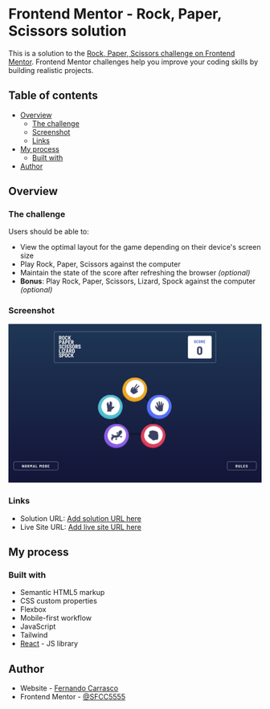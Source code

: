 # Frontend Mentor - Rock, Paper, Scissors solution

This is a solution to the [Rock, Paper, Scissors challenge on Frontend Mentor](https://www.frontendmentor.io/challenges/rock-paper-scissors-game-pTgwgvgH). Frontend Mentor challenges help you improve your coding skills by building realistic projects. 

## Table of contents

- [Overview](#overview)
  - [The challenge](#the-challenge)
  - [Screenshot](#screenshot)
  - [Links](#links)
- [My process](#my-process)
  - [Built with](#built-with)
- [Author](#author)

## Overview

### The challenge

Users should be able to:

- View the optimal layout for the game depending on their device's screen size
- Play Rock, Paper, Scissors against the computer
- Maintain the state of the score after refreshing the browser _(optional)_
- **Bonus**: Play Rock, Paper, Scissors, Lizard, Spock against the computer _(optional)_

### Screenshot

![](./src/assets/design/screenshotRock-Paper-Scissors.png)


### Links

- Solution URL: [Add solution URL here](https://github.com/SFCC5555/rock-paper-scissors)
- Live Site URL: [Add live site URL here](https://sfcc-rock-paper-scissors.netlify.app/)

## My process

### Built with

- Semantic HTML5 markup
- CSS custom properties
- Flexbox
- Mobile-first workflow
- JavaScript
- Tailwind
- [React](https://reactjs.org/) - JS library

## Author

- Website - [Fernando Carrasco](https://sfcc5555.netlify.app/)
- Frontend Mentor - [@SFCC5555](https://www.frontendmentor.io/profile/SFCC5555)

